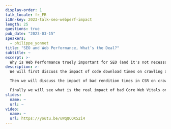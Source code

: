 ```yaml
---
display-order: 1
talk_locale: fr_FR
i18n-key: 2023-talk-seo-webperf-impact
length: 25
questions: true
pub_date: "2023-03-15"
speakers:
  - philippe_yonnet
title: "SEO and Web Performance, What’s the Deal?"
subtitle: ~
excerpt: >-
  Why is Web Performance truely important for SEO (and it's not necessarily what you think)
description: >-
  We will first discuss the impact of code download times on crawling and crawling behavior, and we will challenge some of the conventional wisdom (such as the 500ms or 200ms average time target).

  Then we will discuss the impact of bad rendition times in CSR on crawling and indexing, and we will explain the points to watch out for when we are at the limit (attention to the CPU load, to the resources consumed etc...).

  Finally we will see what is the real impact of bad Core Web Vitals on rankings (in practice: it is a nudge from Google. The "Page Experience" indicators are only used to break the tie in the rankings).
slides:
  name: ~
  url: ~
video:
  name: ~
  url: https://youtu.be/uWqQCOX52i4
---
```

